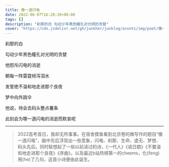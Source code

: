 ```yaml
---
title: 像一道闪电
date: 2022-06-07T16:20:28+08:00
tags: []
description: "刹那的白 勾动少年黑色瞳孔对光明的贪婪"
cover: "https://cdn.jsdelivr.net/gh/junkher/junklog/assets/img/poet/像一道闪电269.jpg"
---
```


刹那的白

勾动少年黑色瞳孔对光明的贪婪

他怒斥闪电的消逝

朝每一阵雷霆倾泻泪水

发誓绝不温和地走进那个良夜

梦中向外跳伞

他说，待会去码头整点薯条

此刻会为哪一道闪电的消逝而默哀呢

--- 
>2022高考首日，我却无所事事。在宿舍摸鱼看到北京卷的微写作的题目“像一道闪电”，脑中先后浮现出一些意象，闪电、刹那、生命、虚无、梦想、码头先后。同时联想起了一些以前读过的诗，《一代人》《诺日朗》《不要温和地走进那个良夜》《序曲》，以及最近b站热榜第一的cheems，化(feng)用(he)了几句，这首小诗便由此诞生。